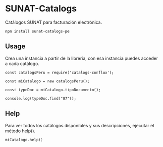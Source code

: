 # SUNAT-Catalogs

Catálogos SUNAT para facturación electrónica.

```
npm install sunat-catalogs-pe
```

## Usage

Crea una instancia a partir de la librería, con esa instancia puedes acceder a cada catálogo.

```
const catalogsPeru = require('catalogs-conflux');

const miCatalogo = new catalogsPeru();

const typeDoc = miCatalogo.tipoDocumento();

console.log(typeDoc.find("07"));
```

## Help

Para ver todos los catálogos disponibles y sus descripciones, ejecutar el método help().

```
miCatalogo.help()
```
